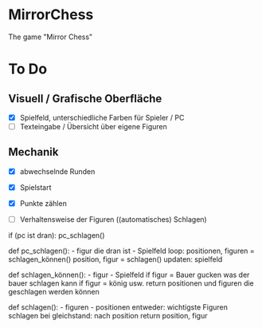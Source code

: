 # MirrorChess
The game "Mirror Chess"

# To Do
## Visuell / Grafische Oberfläche
- [x] Spielfeld, unterschiedliche Farben für Spieler / PC
- [ ] Texteingabe / Übersicht über eigene Figuren

## Mechanik
- [x] abwechselnde Runden
- [x] Spielstart
- [x] Punkte zählen
- [ ] Verhaltensweise der Figuren ((automatisches) Schlagen)





if (pc ist dran): pc_schlagen()

def pc_schlagen():
    - figur die dran ist
    - Spielfeld
    loop:
        positionen, figuren = schlagen_können()
        position, figur = schlagen()
        updaten: spielfeld

def schlagen_können():
    - figur
    - Spielfeld
    if figur = Bauer
        gucken was der bauer schlagen kann
    if figur = könig
        usw.
    return positionen und figuren die geschlagen werden können

def schlagen():
    - figuren
    - positionen
    entweder: wichtigste Figuren schlagen
    bei gleichstand: nach position
    return position, figur